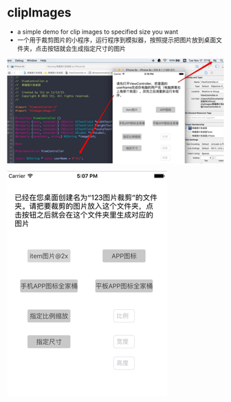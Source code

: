 # clipImages

- a simple demo for clip images to specified size you want
- 一个用于裁剪图片的小程序，运行程序到模拟器，按照提示把图片放到桌面文件夹，点击按钮就会生成指定尺寸的图片
 
![info](https://github.com/LHJ-K2S/clipImages/blob/master/剪裁图片到桌面/info1.png)

![view](https://github.com/LHJ-K2S/clipImages/blob/master/剪裁图片到桌面/view.png)

